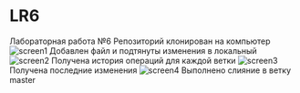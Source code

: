 # LR6
Лабораторная работа №6
Репозиторий клонирован на компьютер
![screen1](https://github.com/Spudy17711/LR6/tree/master/screenshots/1.jpeg)
Добавлен файл и подтянуты изменения в локальный 
![screen2](screenshots/1,5.jpeg)
Получена история операций для каждой ветки
![screen3](screenshots/2.jpeg)
Получена последние изменения
![screen4](screenshots/3.jpeg)
Выполнено слияние в ветку master 
